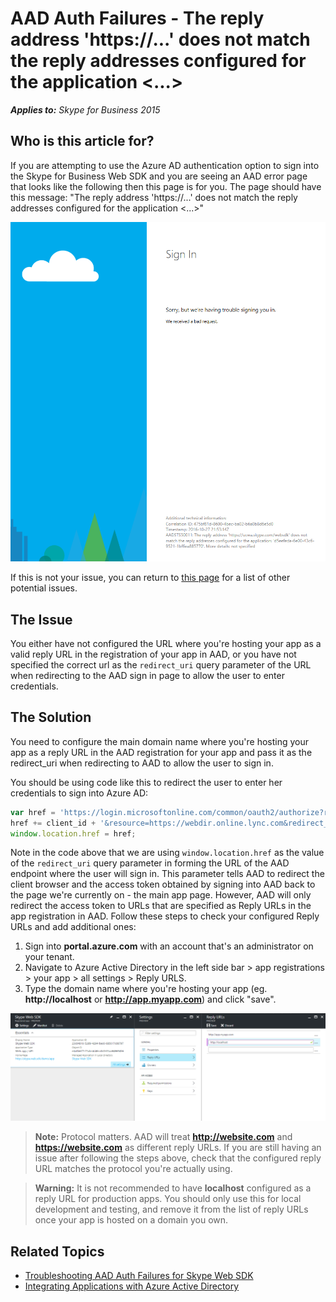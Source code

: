# AAD Auth Failures - The reply address 'https://...' does not match the reply addresses configured for the application <...>

_**Applies to:** Skype for Business 2015_

## Who is this article for?

If you are attempting to use the Azure AD authentication option to sign into the Skype for Business Web SDK and you are seeing an AAD error page that looks like the following then this page is for you. The page should have this message: "The reply address 'https://...' does not match the reply addresses configured for the application <...>"

![Reply URL incorrect or not configured in AAD](../../../images/troubleshooting/auth/ReplyURLIncorrect.PNG)

If this is not your issue, you can return to [this page](./AADAuthFailures.md) for a list of other potential issues.

## The Issue

You either have not configured the URL where you're hosting your app as a valid reply URL in the registration of your app in AAD, or you have not specified the correct url as the `redirect_uri` query parameter of the URL when redirecting to the AAD sign in page to allow the user to enter credentials.

## The Solution

You need to configure the main domain name where you're hosting your app as a reply URL in the AAD registration for your app and pass it as the redirect_uri when redirecting to AAD to allow the user to sign in.

You should be using code like this to redirect the user to enter her credentials to sign into Azure AD:
``` js
var href = 'https://login.microsoftonline.com/common/oauth2/authorize?response_type=token&client_id=';
href += client_id + '&resource=https://webdir.online.lync.com&redirect_uri=' + window.location.href;
window.location.href = href;
```

Note in the code above that we are using `window.location.href` as the value of the `redirect_uri` query parameter in forming the URL of the AAD endpoint where the user will sign in. This parameter tells AAD to redirect the client browser and the access token obtained by signing into AAD back to the page we're currently on - the main app page. However, AAD will only redirect the access token to URLs that are specified as Reply URLs in the app registration in AAD. Follow these steps to check your configured Reply URLs and add additional ones:

1. Sign into **portal.azure.com** with an account that's an administrator on your tenant.
2. Navigate to Azure Active Directory in the left side bar > app registrations > your app > all settings > Reply URLS.
3. Type the domain name where you're hosting your app (eg. **http://localhost** or **http://app.myapp.com**) and click "save".

![Adding a Reply URL for your app in Azure AD](../../../images/troubleshooting/auth/ConfiguringReplyURLInAzure.PNG)

> **Note:** Protocol matters. AAD will treat **http://website.com** and **https://website.com** as different reply URLs. If you are still having an issue after following the steps above, check that the configured reply URL matches the protocol you're actually using.

> **Warning:** It is not recommended to have **localhost** configured as a reply URL for production apps. You should only use this for local development and testing, and remove it from the list of reply URLs once your app is hosted on a domain you own.

## Related Topics

- [Troubleshooting AAD Auth Failures for Skype Web SDK](./AADAuthFailures.md)
- [Integrating Applications with Azure Active Directory](https://docs.microsoft.com/en-us/azure/active-directory/active-directory-integrating-applications)

